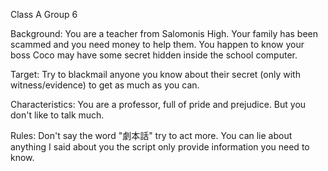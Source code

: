 Class A Group 6

Background:
You are a teacher from Salomonis High.  Your family has been scammed and you need money to help them.  You happen to know your boss Coco may have some secret hidden inside the school computer.

Target:
Try to blackmail anyone you know about their secret (only with witness/evidence) to get as much as you can.


Characteristics:
You are a professor, full of pride and prejudice.  But you don't like to talk much.

Rules:
Don't say the word "劇本話" try to act more.
You can lie about anything I said about you the script only provide information you need to know.